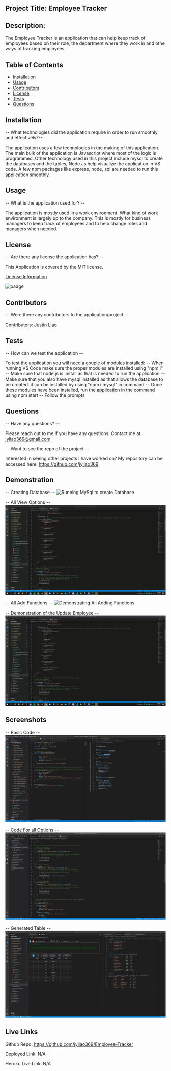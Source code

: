 ## Project Title: Employee Tracker

  ## Description:
  The Employee Tracker is an application that can help keep track of employees based on their role, the department where they work in and othe ways of tracking employees.

  ## Table of Contents
  * [Installation](#installation)
  * [Usage](#usage)
  * [Contributors](#contributors)
  * [License](#license)
  * [Tests](#tests)
  * [Questions](#questions)
  
  ## Installation
  -- What technologies did the application require in order to run smoothly and effectively?--

  The application uses a few technologies in the making of this application. The main bulk of the application is Javascript where most of the logic is programmed. Other technology used in this project include mysql to create the databases and the tables, Node.Js help visualize the application in VS code. A few npm packages like express, node, sql are needed to run this application smoothly.

  ## Usage
  -- What is the application used for? --

  The application is mostly used in a work environment. What kind of work environment is largely up to the company. This is mostly for business managers to keep track of employees and to help change roles and managers when needed.

  ## License
  -- Are there any license the application has? --

  This Application is covered by the MIT license.

  [License Information](https://opensource.org/licenses/MIT)

  ![badge](https://img.shields.io/static/v1?label=License&message=MIT&color=success)


  ## Contributors
  -- Were there any contributors to the application/project --

  Contributors: Justin Liao

  ## Tests
  -- How can we test the application --

  To test the application you will need a couple of modules installed:
  -- When running VS Code make sure the proper modules are installed using "npm i"
  -- Make sure that node.js is install as that is needed to run the application
  -- Make sure that you also have mysql installed as that allows the database to be created. it can be installed by using "npm i mysql" in command
  -- Once these modules have been installed, run the application in the command using npm start
  -- Follow the prompts

  ## Questions
  -- Have any questions? --

  Please reach out to me if you have any questions. Contact me at: jyliao369@gmail.com

  -- Want to see the repo of the project --

  Interested in seeing other projects I have worked on? My repository can be accessed here: 
  https://github.com/jyliao369



  ## Demonstration
  -- Creating Database --
  ![Running MySql to create Database](screenshots/Demo-Create_DB.gif)
  

  -- All View Options --
  ![Demonstrating All View Options](screenshots/Demo-All_View_Opt.gif)
  

  -- All Add Functions --
  ![Demonstrating All Adding Functions](screenshots/Demo-AddFunction.gif)
  

  -- Demonstration of the Update Employee --
  ![Updating the employee](screenshots/Demo-Update.gif)
  

  ## Screenshots
  -- Basic Code --
  ![Basic Code](screenshots/screenshot1.jpg)

  
  -- Code For all Options --
  ![All Option Codes](screenshots/screenshot2.jpg)


  -- Generated Table --
  ![Generated Table](screenshots/screenshot3.jpg)


  ## Live Links

  Github Repo: https://github.com/jyliao369/Employee-Tracker

  Deployed Link: N/A

  Heroku Live Link: N/A

  